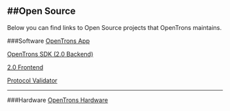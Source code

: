 ##Open Source
--- 
Below you can find links to Open Source projects that OpenTrons maintains.

###Software
[OpenTrons App](https://github.com/OpenTrons/otone_frontend)

[OpenTrons SDK (2.0 Backend)](https://github.com/OpenTrons/opentrons_sdk)

[2.0 Frontend](https://github.com/OpenTrons/robot_frontend_v2)

[Protocol Validator](https://github.com/OpenTrons/protocol_validator)


---
###Hardware
[OpenTrons Hardware](https://github.com/OpenTrons/otone_hardware)
